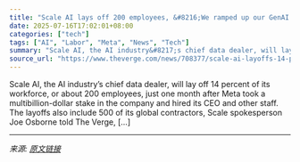 ```yaml
---
title: "Scale AI lays off 200 employees, &#8216;We ramped up our GenAI capacity too quickly&#8217;"
date: 2025-07-16T17:02:01+08:00
categories: ["tech"]
tags: ["AI", "Labor", "Meta", "News", "Tech"]
summary: "Scale AI, the AI industry&#8217;s chief data dealer, will lay off 14 percent of its workforce, or about 200 employees, just one month after Meta took a multibillion-dollar stake in the company and hir"
source_url: "https://www.theverge.com/news/708377/scale-ai-layoffs-14-percent"
---
```


Scale AI, the AI industry&#8217;s chief data dealer, will lay off 14 percent of its workforce, or about 200 employees, just one month after Meta took a multibillion-dollar stake in the company and hired its CEO and other staff. The layoffs also include 500 of its global contractors, Scale spokesperson Joe Osborne told The Verge, [&#8230;]

---

*来源: [原文链接](https://www.theverge.com/news/708377/scale-ai-layoffs-14-percent)*

